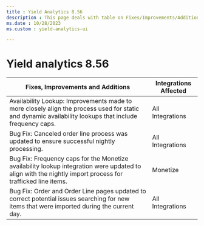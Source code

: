 ```yaml
---
title : Yield Analytics 8.56
description : This page deals with table on Fixes/Improvements/Additions and Integrations Affected (Version 8.56)
ms.date : 10/28/2023
ms.custom : yield-analytics-ui

---
```



# Yield analytics 8.56

| Fixes, Improvements and Additions                                                                                                                         | Integrations Affected |
|-----------------------------------------------------------------------------------------------------------------------------------------------------------|-----------------------|
| Availability Lookup: Improvements made to more closely align the process used for static and dynamic availability lookups that include frequency caps.    | All Integrations      |
| Bug Fix: Canceled order line process was updated to ensure successful nightly processing.                                                                 | All Integrations      |
| Bug Fix: Frequency caps for the Monetize availability lookup integration were updated to align with the nightly import process for trafficked line items. | Monetize              |
| Bug Fix: Order and Order Line pages updated to correct potential issues searching for new items that were imported during the current day.                | All Integrations      |

